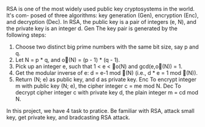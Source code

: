 
RSA is one of the most widely used public key cryptosystems in the world. It's com-
posed of three algorithms: key generation (Gen), encryption (Enc), and decryption (Dec).
In RSA, the public key is a pair of integers (e, N), and the private key is an integer d.
Gen The key pair is generated by the following steps:
1. Choose two distinct big prime numbers with the same bit size, say p and q.
2. Let N = p * q, and o(N) = (p - 1) * (q - 1).
3. Pick up an integer e, such that 1 < e < o(N) and gcd(e,o(N)) = 1.
4. Get the modular inverse of e: d = e-1 mod (N) (i.e., d * e = 1 mod (N)).
5. Return (N; e) as public key, and d as private key.
Enc To encrypt integer m with public key (N; e), the cipher integer c = me mod N.
Dec To decrypt cipher integer c with private key d, the plain integer m = cd mod N.

In this project, we have 4 task to pratice. Be familiar with RSA, attack small key, get private key, and bradcasting RSA attack.  
